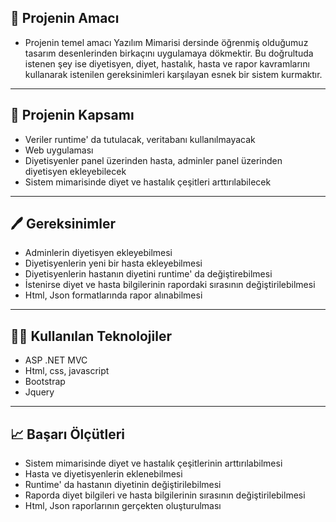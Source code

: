 

## 🎯 Projenin Amacı


- Projenin temel amacı Yazılım Mimarisi dersinde öğrenmiş olduğumuz tasarım desenlerinden birkaçını uygulamaya dökmektir. Bu doğrultuda istenen şey ise diyetisyen, diyet, hastalık, hasta ve rapor kavramlarını kullanarak istenilen gereksinimleri karşılayan esnek bir sistem kurmaktır.

---

## 🤝 Projenin Kapsamı


- Veriler runtime' da tutulacak, veritabanı kullanılmayacak
- Web uygulaması
- Diyetisyenler panel üzerinden hasta, adminler panel üzerinden diyetisyen ekleyebilecek
- Sistem mimarisinde diyet ve hastalık çeşitleri arttırılabilecek

---

## 🖊️ Gereksinimler


- Adminlerin diyetisyen ekleyebilmesi
- Diyetisyenlerin yeni bir hasta ekleyebilmesi
- Diyetisyenlerin hastanın diyetini runtime' da değiştirebilmesi
- İstenirse diyet ve hasta bilgilerinin rapordaki sırasının değiştirilebilmesi
- Html, Json formatlarında rapor alınabilmesi

---

## 🐱‍💻 Kullanılan Teknolojiler


- ASP .NET MVC
- Html, css, javascript
- Bootstrap
- Jquery


---
## 📈 Başarı Ölçütleri


- Sistem mimarisinde diyet ve hastalık çeşitlerinin arttırılabilmesi
- Hasta ve diyetisyenlerin eklenebilmesi
- Runtime' da hastanın diyetinin değiştirilebilmesi
- Raporda diyet bilgileri ve hasta bilgilerinin sırasının değiştirilebilmesi
- Html, Json raporlarının gerçekten oluşturulması

